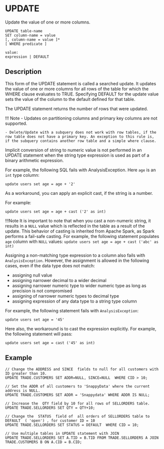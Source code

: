 # UPDATE

Update the value of one or more columns.

```pre
UPDATE table-name
SET column-name = value
[, column-name = value ]*
[ WHERE predicate ]

value: 
expression | DEFAULT

```

## Description

This form of the UPDATE statement is called a searched update. It updates the value of one or more columns for all rows of the table for which the WHERE clause evaluates to TRUE. Specifying DEFAULT for the update value sets the value of the column to the default defined for that table.

The UPDATE statement returns the number of rows that were updated.

!!! Note
	- Updates on partitioning columns and primary key columns are not supported.

    - Delete/Update with a subquery does not work with row tables, if the row table does not have a primary key. An exception to this rule is, if the subquery contains another row table and a simple where clause.

Implicit conversion of string to numeric value is not performed in an UPDATE statement when the string type expression is used as part of a binary arithmetic expression.

For example, the following SQL fails with AnalysisException. Here `age` is an `int` type column:

```
update users set age = age + '2'
```

As a workaround, you can apply an explicit cast, if the string is a number.

For example:

```
update users set age = age + cast ('2' as int)
```

!!!Note
	It is important to note that when you cast a non-numeric string, it results in a `NULL` value which is reflected in the table as a result of the update. This behavior of casting is inherited from Apache Spark, as Spark performs a fail-safe casting. For example, the following statement populates `age` column with `NULL` values: `update users set age = age + cast ('abc' as int)`

Assigning a non-matching type expression to a column also fails with `AnalysisException`. However, the assignment is allowed in the following cases, even if the data type does not match:

- assigning null value
- assigning narrower decimal to a wider decimal
- assigning narrower numeric type to wider numeric type as long as precision is
not compromised
- assigning of narrower numeric types to decimal type
- assigning expression of any data type to a string type column

For example, the following statement fails with `AnalysisException`:

```
update users set age = '45'
```

Here also, the workaround is to cast the expression explicitly. For example, the following statement will pass:

```
update users set age = cast ('45' as int)
```

## Example

```pre
// Change the ADDRESS and SINCE  fields to null for all customers with ID greater than 10.
UPDATE TRADE.CUSTOMERS SET ADDR=NULL, SINCE=NULL  WHERE CID > 10;

// Set the ADDR of all customers to 'SnappyData' where the current address is NULL.
UPDATE TRADE.CUSTOMERS SET ADDR = 'Snappydata' WHERE ADDR IS NULL;

// Increase the  QTY field by 10 for all rows of SELLORDERS table.
UPDATE TRADE.SELLORDERS SET QTY = QTY+10;

// Change the  STATUS  field of  all orders of SELLORDERS table to DEFAULT  ( 'open') , for customer ID = 10
UPDATE TRADE.SELLORDERS SET STATUS = DEFAULT  WHERE CID = 10;

// Use multiple tables in UPDATE statement with JOIN
UPDATE TRADE.SELLORDERS SET A.TID = B.TID FROM TRADE.SELLORDERS A JOIN TRADE.CUSTOMERS B ON A.CID = B.CID;
```
